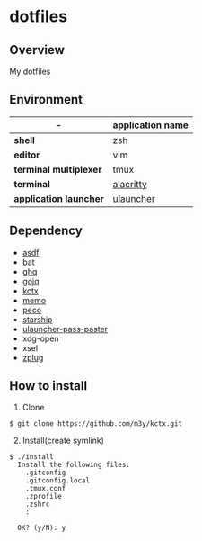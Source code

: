 dotfiles
========

Overview
--------
My dotfiles

Environment
-----------

| - |application name|
|---------|---|
|**shell**|zsh|
|**editor**|vim|
|**terminal multiplexer**|tmux|
|**terminal**|[alacritty](https://github.com/alacritty/alacritty)|
|**application launcher**|[ulauncher](https://github.com/Ulauncher/Ulauncher)|

Dependency
----------
- [asdf](https://github.com/asdf-vm/asdf)
- [bat](https://github.com/sharkdp/bat)
- [ghq](https://github.com/x-motemen/ghq)
- [gojq](https://github.com/itchyny/gojq)
- [kctx](https://github.com/m3y/kctx)
- [memo](https://github.com/mattn/memo)
- [peco](https://github.com/peco/peco)
- [starship](https://starship.rs/)
- [ulauncher-pass-paster](https://github.com/m3y/ulauncher-pass-paster)
- xdg-open
- xsel
- [zplug](https://github.com/zplug/zplug)

How to install
--------------

1. Clone
```
$ git clone https://github.com/m3y/kctx.git
```

2. Install(create symlink)
```
$ ./install
  Install the following files.
    .gitconfig
    .gitconfig.local
    .tmux.conf
    .zprofile
    .zshrc
    :

  OK? (y/N): y
```

